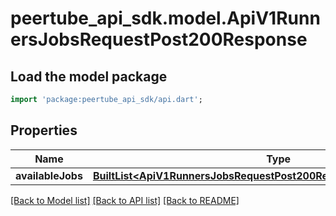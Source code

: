 # peertube_api_sdk.model.ApiV1RunnersJobsRequestPost200Response

## Load the model package
```dart
import 'package:peertube_api_sdk/api.dart';
```

## Properties
Name | Type | Description | Notes
------------ | ------------- | ------------- | -------------
**availableJobs** | [**BuiltList&lt;ApiV1RunnersJobsRequestPost200ResponseAvailableJobsInner&gt;**](ApiV1RunnersJobsRequestPost200ResponseAvailableJobsInner.md) |  | [optional] 

[[Back to Model list]](../README.md#documentation-for-models) [[Back to API list]](../README.md#documentation-for-api-endpoints) [[Back to README]](../README.md)


